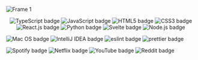 ![Frame 1](https://user-images.githubusercontent.com/8556569/187024196-f7bbd02b-5415-4d33-abc3-339994206f3a.svg)

<p align="center">
<img alt="TypeScript badge" src="https://img.shields.io/badge/TypeScript-007ACC?style=for-the-badge&logo=typescript&logoColor=white" /> 
<img alt="JavaScript badge" src="https://img.shields.io/badge/JavaScript-323330?style=for-the-badge&logo=javascript&logoColor=F7DF1E" /> <img alt="HTML5 badge" src="https://img.shields.io/badge/HTML5-E34F26?style=for-the-badge&logo=html5&logoColor=white" /> <img alt="CSS3 badge" src="https://img.shields.io/badge/CSS3-1572B6?style=for-the-badge&logo=css3&logoColor=white" /> <img alt="React.js badge" src="https://img.shields.io/badge/React-20232A?style=for-the-badge&logo=react&logoColor=61DAFB" /> <img alt="Python badge" src="https://img.shields.io/badge/Python-FFD43B?style=for-the-badge&logo=python&logoColor=blue" /> <img alt="Svelte badge" src="https://img.shields.io/badge/Svelte-4A4A55?style=for-the-badge&logo=svelte&logoColor=FF3E00" /> <img alt="Node.js badge" src="https://img.shields.io/badge/Node.js-339933?style=for-the-badge&logo=nodedotjs&logoColor=white" />

<img alt="Mac OS badge" src="https://img.shields.io/badge/mac%20os-000000?style=for-the-badge&logo=apple&logoColor=white" /> <img alt="IntelliJ IDEA badge" src="https://img.shields.io/badge/IntelliJ_IDEA-000000.svg?style=for-the-badge&logo=intellij-idea&logoColor=white" /> <img alt="eslint badge" src="https://img.shields.io/badge/eslint-3A33D1?style=for-the-badge&logo=eslint&logoColor=white" /> <img alt="prettier badge" src="https://img.shields.io/badge/prettier-1A2C34?style=for-the-badge&logo=prettier&logoColor=F7BA3E" />

<img alt="Spotify badge" src="https://img.shields.io/badge/Spotify-1ED760?&style=for-the-badge&logo=spotify&logoColor=white" /> <img alt="Netflix badge" src="https://img.shields.io/badge/Netflix-E50914?style=for-the-badge&logo=netflix&logoColor=white" /> <img alt="YouTube badge" src="https://img.shields.io/badge/YouTube-FF0000?style=for-the-badge&logo=youtube&logoColor=white" /> <img alt="Reddit badge" src="https://img.shields.io/badge/Reddit-FF4500?style=for-the-badge&logo=reddit&logoColor=white" />
</p>
